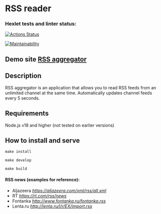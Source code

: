 # RSS reader

### Hexlet tests and linter status:
[![Actions Status](https://github.com/unbulanov/frontend-project-11/workflows/hexlet-check/badge.svg)](https://github.com/unbulanov/frontend-project-11/actions)

[![Maintainability](https://api.codeclimate.com/v1/badges/1127c203556396d00d4e/maintainability)](https://codeclimate.com/github/unbulanov/frontend-project-11/maintainability)

## Demo site [RSS aggregator](https://frontend-project-11-umber.vercel.app/)

## Description
RSS aggregator is an application that allows you to read RSS feeds from an unlimited channel at the same time. Automatically updates channel feeds every 5 seconds.

## Requirements
Node.js v18 and higher (not tested on earlier versions)

## How to install and serve
```
make install

make develop

make build
```

#### RSS news (examples for reference):
* Aljazeera  _https://aljazeera.com/xml/rss/all.xml_
* RT _https://rt.com/rss/news_
* Fontanka _http://www.fontanka.ru/fontanka.rss_
* Lenta.ru  _http://lenta.ru/l/r/EX/import.rss_
